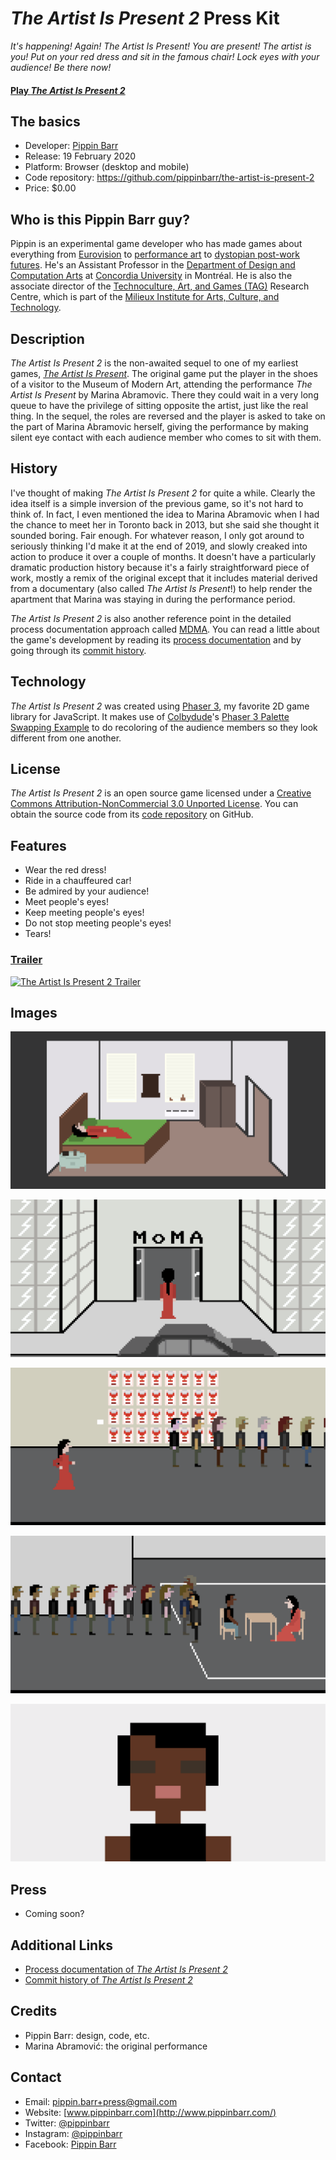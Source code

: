 # _The Artist Is Present 2_ Press Kit

_It's happening! Again! The Artist Is Present! You are present! The artist is you! Put on your red dress and sit in the famous chair! Lock eyes with your audience! Be there now!_

#### [Play _The Artist Is Present 2_](https://pippinbarr.github.io/the-artist-is-present-2/)

## The basics

* Developer: [Pippin Barr](http://www.pippinbarr.com/)
* Release: 19 February 2020
* Platform: Browser (desktop and mobile)
* Code repository: https://github.com/pippinbarr/the-artist-is-present-2
* Price: $0.00

## Who is this Pippin Barr guy?

Pippin is an experimental game developer who has made games about everything from [Eurovision](http://www.pippinbarr.com/2012/03/27/epic-sax-game/) to [performance art](http://www.pippinbarr.com/2011/09/14/the-artist-is-present/) to [dystopian post-work futures](http://www.pippinbarr.com/games/2017/07/03/it-is-as-if-you-were-doing-work.html). He's an Assistant Professor in the [Department of Design and Computation Arts](http://www.concordia.ca/finearts/design.html) at [Concordia University](http://www.concordia.ca/) in Montréal. He is also the associate director of the [Technoculture, Art, and Games (TAG)](http://tag.hexagram.ca/) Research Centre, which is part of the [Milieux Institute for Arts, Culture, and Technology](http://milieux.concordia.ca/).

## Description

_The Artist Is Present 2_ is the non-awaited sequel to one of my earliest games, [_The Artist Is Present_](http://www.pippinbarr.com/2011/09/14/the-artist-is-present/). The original game put the player in the shoes of a visitor to the Museum of Modern Art, attending the performance _The Artist Is Present_ by Marina Abramovic. There they could wait in a very long queue to have the privilege of sitting opposite the artist, just like the real thing. In the sequel, the roles are reversed and the player is asked to take on the part of Marina Abramovic herself, giving the performance by making silent eye contact with each audience member who comes to sit with them.

## History

I've thought of making _The Artist Is Present 2_ for quite a while. Clearly the idea itself is a simple inversion of the previous game, so it's not hard to think of. In fact, I even mentioned the idea to Marina Abramovic when I had the chance to meet her in Toronto back in 2013, but she said she thought it sounded boring. Fair enough. For whatever reason, I only got around to seriously thinking I'd make it at the end of 2019, and slowly creaked into action to produce it over a couple of months. It doesn't have a particularly dramatic production history because it's a fairly straightforward piece of work, mostly a remix of the original except that it includes material derived from a documentary (also called _The Artist Is Present_!) to help render the apartment that Marina was staying in during the performance period.

_The Artist Is Present 2_ is also another reference point in the detailed process documentation approach called [MDMA](http://www.gamesasresearch.com/mdma). You can read a little about the game's development by reading its [process documentation](https://github.com/pippinbarr/the-artist-is-present-2/blob/master/process/README.md) and by going through its [commit history](https://github.com/pippinbarr/the-artist-is-present-2/commits/master).

## Technology

_The Artist Is Present 2_ was created using [Phaser 3](https://phaser.io), my favorite 2D game library for JavaScript. It makes use of [Colbydude](https://github.com/Colbydude)'s [Phaser 3 Palette Swapping Example](https://github.com/Colbydude/phaser-3-palette-swapping-example) to do recoloring of the audience members so they look different from one another.

## License

_The Artist Is Present 2_ is an open source game licensed under a [Creative Commons Attribution-NonCommercial 3.0 Unported License](http://creativecommons.org/licenses/by-nc/3.0/). You can obtain the source code from its [code repository](https://github.com/pippinbarr/the-artist-is-present-2) on GitHub.

## Features

- Wear the red dress!
- Ride in a chauffeured car!
- Be admired by your audience!
- Meet people's eyes!
- Keep meeting people's eyes!
- Do not stop meeting people's eyes!
- Tears!

### [Trailer](https://www.youtube.com/watch?v=XG8POzg0Rfo)

[![The Artist Is Present 2 Trailer](https://img.youtube.com/vi/XG8POzg0Rfo/0.jpg)](https://www.youtube.com/watch?v=XG8POzg0Rfo)

## Images

![](images/bedroom.png)  

![](images/moma-entrance.png)  

![](images/soup-cans.png)  

![](images/sitting.png)  

![](images/face.png)  

## Press

- Coming soon?

## Additional Links

- [Process documentation of _The Artist Is Present 2_](https://github.com/pippinbarr/the-artist-is-present-2/blob/master/process/README.md)
- [Commit history of _The Artist Is Present 2_](https://github.com/pippinbarr/the-artist-is-present-2/commits/master)

## Credits

- Pippin Barr: design, code, etc.
- Marina Abramović: the original performance

## Contact

* Email: [pippin.barr+press@gmail.com](mailto:pippin.barr+press@gmail.com)
* Website: [www.pippinbarr.com](http://www.pippinbarr.com/)
* Twitter: [@pippinbarr](https://www.twitter.com/pippinbarr)
* Instagram: [@pippinbarr](https://www.instagram.com/pippinbarr)
* Facebook: [Pippin Barr](http://www.facebook.com/pippin.barr)
